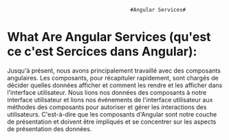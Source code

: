                                             #Angular Services#
                                            
# What Are Angular Services (qu'est ce c'est Sercices dans Angular): 
Jusqu'à présent, nous avons principalement travaillé avec des composants angulaires. Les composants, pour récapituler rapidement, sont chargés de décider quelles données afficher et comment les rendre et les afficher dans l'interface utilisateur. Nous lions nos données des composants à notre interface utilisateur et lions nos événements de l'interface utilisateur aux méthodes des composants pour autoriser et gérer les interactions des utilisateurs. C'est-à-dire que les composants d'Angular sont notre couche de présentation et doivent être impliqués et se concentrer sur les aspects de présentation des données.